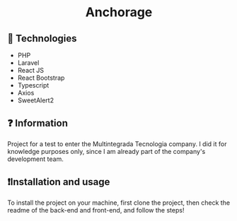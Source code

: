 <h1 align="center">Anchorage</h1>

## 📌 Technologies

- PHP
- Laravel
- React JS
- React Bootstrap
- Typescript
- Axios
- SweetAlert2

## ❓ Information

Project for a test to enter the Multintegrada Tecnologia company. I did it for knowledge purposes only, since I am already part of the company's development team.

## ❗Installation and usage

To install the project on your machine, first clone the project, then check the readme of the back-end and front-end, and follow the steps!
